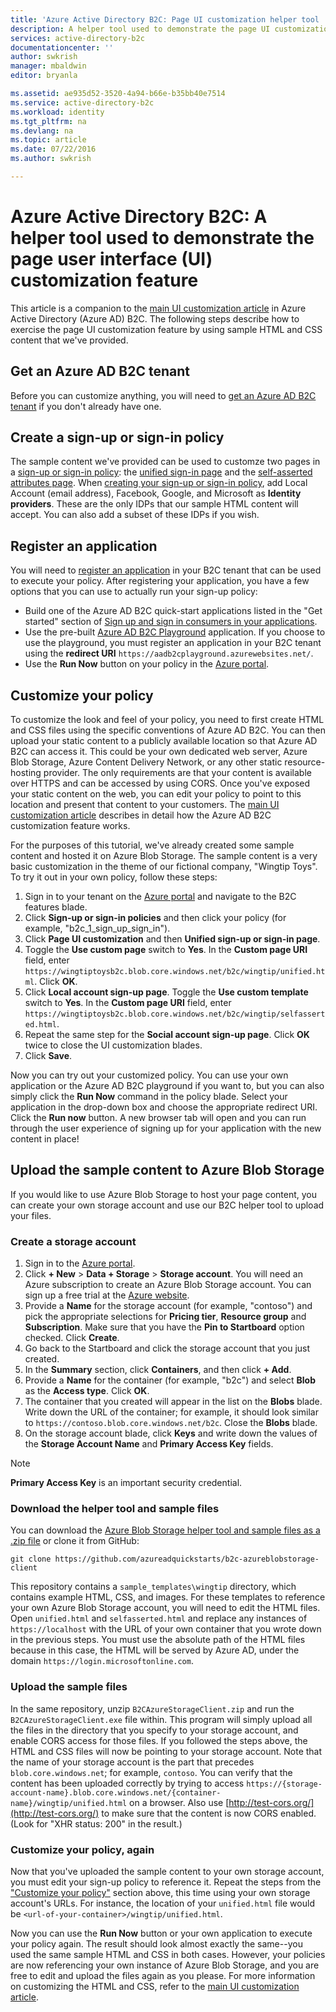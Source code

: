 ```yaml
---
title: 'Azure Active Directory B2C: Page UI customization helper tool | Microsoft Docs'
description: A helper tool used to demonstrate the page UI customization feature in Azure Active Directory B2C
services: active-directory-b2c
documentationcenter: ''
author: swkrish
manager: mbaldwin
editor: bryanla

ms.assetid: ae935d52-3520-4a94-b66e-b35bb40e7514
ms.service: active-directory-b2c
ms.workload: identity
ms.tgt_pltfrm: na
ms.devlang: na
ms.topic: article
ms.date: 07/22/2016
ms.author: swkrish

---
```

# Azure Active Directory B2C: A helper tool used to demonstrate the page user interface (UI) customization feature
This article is a companion to the [main UI customization article](active-directory-b2c-reference-ui-customization.md) in Azure Active Directory (Azure AD) B2C. The following steps describe how to exercise the page UI customization feature by using sample HTML and CSS content that we've provided.

## Get an Azure AD B2C tenant
Before you can customize anything, you will need to [get an Azure AD B2C tenant](active-directory-b2c-get-started.md) if you don't already have one.

## Create a sign-up or sign-in policy
The sample content we've provided can be used to customze two pages in a [sign-up or sign-in policy](active-directory-b2c-reference-policies.md): the [unified sign-in page](active-directory-b2c-reference-ui-customization.md) and the [self-asserted attributes page](active-directory-b2c-reference-ui-customization.md). When [creating your sign-up or sign-in policy](active-directory-b2c-reference-policies.md#create-a-sign-up-or-sign-in-policy), add Local Account (email address), Facebook, Google, and Microsoft as **Identity providers**. These are the only IDPs that our sample HTML content will accept.  You can also add a subset of these IDPs if you wish.

## Register an application
You will need to [register an application](active-directory-b2c-app-registration.md) in your B2C tenant that can be used to execute your policy. After registering your application, you have a few options that you can use to actually run your sign-up policy:

* Build one of the Azure AD B2C quick-start applications listed in the "Get started" section of [Sign up and sign in consumers in your applications](active-directory-b2c-overview.md#get-started).
* Use the pre-built [Azure AD B2C Playground](https://aadb2cplayground.azurewebsites.net) application. If you choose to use the playground, you must register an application in your B2C tenant using the **redirect URI** `https://aadb2cplayground.azurewebsites.net/`.
* Use the **Run Now** button on your policy in the [Azure portal](https://portal.azure.com/).

## Customize your policy
To customize the look and feel of your policy, you need to first create HTML and CSS files using the specific conventions of Azure AD B2C. You can then upload your static content to a publicly available location so that Azure AD B2C can access it. This could be your own dedicated web server, Azure Blob Storage, Azure Content Delivery Network, or any other static resource-hosting provider. The only requirements are that your content is available over HTTPS and can be accessed by using CORS. Once you've exposed your static content on the web, you can edit your policy to point to this location and present that content to your customers. The [main UI customization article](active-directory-b2c-reference-ui-customization.md) describes in detail how the Azure AD B2C customization feature works.

For the purposes of this tutorial, we've already created some sample content and hosted it on Azure Blob Storage. The sample content is a very basic customization in the theme of our fictional company, "Wingtip Toys". To try it out in your own policy, follow these steps:

1. Sign in to your tenant on the [Azure portal](https://portal.azure.com/) and navigate to the B2C features blade.
2. Click **Sign-up or sign-in policies** and then click your policy (for example, "b2c\_1\_sign\_up\_sign\_in").
3. Click **Page UI customization** and then **Unified sign-up or sign-in page**.
4. Toggle the **Use custom page** switch to **Yes**. In the **Custom page URI** field, enter `https://wingtiptoysb2c.blob.core.windows.net/b2c/wingtip/unified.html`. Click **OK**.
5. Click **Local account sign-up page**. Toggle the **Use custom template** switch to **Yes**. In the **Custom page URI** field, enter `https://wingtiptoysb2c.blob.core.windows.net/b2c/wingtip/selfasserted.html`.
6. Repeat the same step for the **Social account sign-up page**.
   Click **OK** twice to close the UI customization blades.
7. Click **Save**.

Now you can try out your customized policy. You can use your own application or the Azure AD B2C playground if you want to, but you can also simply click the **Run Now** command in the policy blade. Select your application in the drop-down box and choose the appropriate redirect URI. Click the **Run now** button. A new browser tab will open and you can run through the user experience of signing up for your application with the new content in place!

## Upload the sample content to Azure Blob Storage
If you would like to use Azure Blob Storage to host your page content, you can create your own storage account and use our B2C helper tool to upload your files.

### Create a storage account
1. Sign in to the [Azure portal](https://portal.azure.com/).
2. Click **+ New** > **Data + Storage** > **Storage account**. You will need an Azure subscription to create an Azure Blob Storage account. You can sign up a free trial at the [Azure website](https://azure.microsoft.com/pricing/free-trial/).
3. Provide a **Name** for the storage account (for example, "contoso") and pick the appropriate selections for **Pricing tier**, **Resource group** and **Subscription**. Make sure that you have the **Pin to Startboard** option checked. Click **Create**.
4. Go back to the Startboard and click the storage account that you just created.
5. In the **Summary** section, click **Containers**, and then click **+ Add**.
6. Provide a **Name** for the container (for example, "b2c") and select **Blob** as the **Access type**. Click **OK**.
7. The container that you created will appear in the list on the **Blobs** blade. Write down the URL of the container; for example, it should look similar to `https://contoso.blob.core.windows.net/b2c`. Close the **Blobs** blade.
8. On the storage account blade, click **Keys** and write down the values of the **Storage Account Name** and **Primary Access Key** fields.

> [!NOTE]
> **Primary Access Key** is an important security credential.
> 
> 

### Download the helper tool and sample files
You can download the [Azure Blob Storage helper tool and sample files as a .zip file](https://github.com/azureadquickstarts/b2c-azureblobstorage-client/archive/master.zip) or clone it from GitHub:

```
git clone https://github.com/azureadquickstarts/b2c-azureblobstorage-client
```

This repository contains a `sample_templates\wingtip` directory, which contains example HTML, CSS, and images. For these templates to reference your own Azure Blob Storage account, you will need to edit the HTML files. Open `unified.html` and `selfasserted.html` and replace any instances of `https://localhost` with the URL of your own container that you wrote down in the previous steps. You must use the absolute path of the HTML files because in this case, the HTML will be served by Azure AD, under the domain `https://login.microsoftonline.com`.

### Upload the sample files
In the same repository, unzip `B2CAzureStorageClient.zip` and run the `B2CAzureStorageClient.exe` file within. This program will simply upload all the files in the directory that you specify to your storage account, and enable CORS access for those files. If you followed the steps above, the HTML and CSS files will now be pointing to your storage account. Note that the name of your storage account is the part that precedes `blob.core.windows.net`; for example, `contoso`. You can verify that the content has been uploaded correctly by trying to access `https://{storage-account-name}.blob.core.windows.net/{container-name}/wingtip/unified.html` on a browser. Also use [http://test-cors.org/](http://test-cors.org/) to make sure that the content is now CORS enabled. (Look for "XHR status: 200" in the result.)

### Customize your policy, again
Now that you've uploaded the sample content to your own storage account, you must edit your sign-up policy to reference it. Repeat the steps from the ["Customize your policy"](#customize-your-policy) section above, this time using your own storage account's URLs. For instance, the location of your `unified.html` file would be `<url-of-your-container>/wingtip/unified.html`.

Now you can use the **Run Now** button or your own application to execute your policy again. The result should look almost exactly the same--you used the same sample HTML and CSS in both cases. However, your policies are now referencing your own instance of Azure Blob Storage, and you are free to edit and upload the files again as you please. For more information on customizing the HTML and CSS, refer to the [main UI customization article](active-directory-b2c-reference-ui-customization.md).

